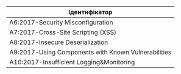 |Ідентифікатор|
|----|
|A6:2017-Security Misconfiguration|
|A7:2017-Cross-Site Scripting (XSS)|
|A8:2017-Insecure Deserialization|
|A9:2017-Using Components with Known Vulnerabilities|
|A10:2017-Insufficient Logging&Monitoring| 

